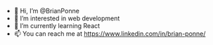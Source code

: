 - 👋 Hi, I’m @BrianPonne
- 👀 I’m interested in web development
- 🌱 I’m currently learning React
- 📫 You can reach me at https://www.linkedin.com/in/brian-ponne/
